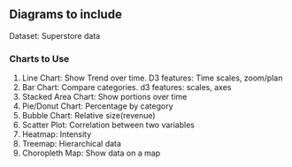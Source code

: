 ## Diagrams to include

Dataset: Superstore data

### Charts to Use
1. Line Chart: Show Trend over time. D3 features: Time scales, zoom/plan
2. Bar Chart: Compare categories. d3 features: scales, axes
3. Stacked Area Chart: Show portions over time
4. Pie/Donut Chart: Percentage by category
5. Bubble Chart: Relative size(revenue)
6. Scatter Plot: Correlation between two variables
7. Heatmap: Intensity 
8. Treemap: Hierarchical data
9. Choropleth Map: Show data on a map